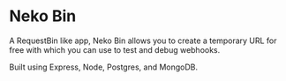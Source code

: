 # Neko Bin

A RequestBin like app, Neko Bin allows you to create a temporary URL for free with which you can use to test and debug webhooks. 

Built using Express, Node, Postgres, and MongoDB.